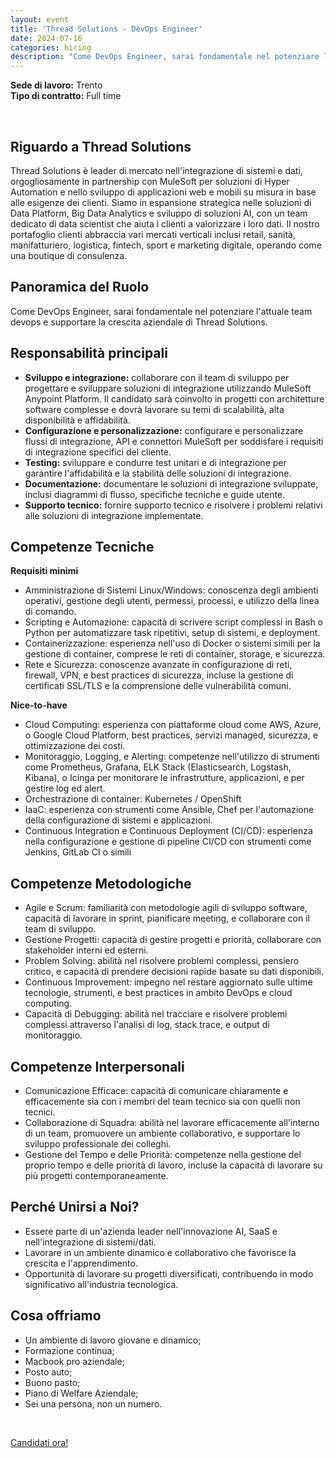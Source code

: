 ```yaml
---
layout: event
title: 'Thread Solutions - DevOps Engineer'
date: 2024-07-16
categories: hiring
description: "Come DevOps Engineer, sarai fondamentale nel potenziare l'attuale team devops e supportare la crescita aziendale di Thread Solutions."
---
```


**Sede di lavoro:** Trento<br>
**Tipo di contratto:** Full time

<br>

## Riguardo a Thread Solutions

Thread Solutions è leader di mercato nell'integrazione di sistemi e dati, orgogliosamente in partnership con MuleSoft per soluzioni di Hyper Automation e nello sviluppo di applicazioni web e mobili su misura in base alle esigenze dei clienti. Siamo in espansione strategica nelle soluzioni di Data Platform, Big Data Analytics e sviluppo di soluzioni AI, con un team dedicato di data scientist che aiuta i clienti a valorizzare i loro dati. Il nostro portafoglio clienti abbraccia vari mercati verticali inclusi retail, sanità, manifatturiero, logistica, fintech, sport e marketing digitale, operando come una boutique di consulenza.


## Panoramica del Ruolo

Come DevOps Engineer, sarai fondamentale nel potenziare l'attuale team devops e supportare la crescita aziendale di Thread Solutions.


## Responsabilità principali

* **Sviluppo e integrazione:** collaborare con il team di sviluppo per progettare e sviluppare soluzioni di integrazione utilizzando MuleSoft Anypoint Platform. Il candidato sarà coinvolto in progetti con architetture software complesse e dovrà lavorare su temi di scalabilità, alta disponibilità e affidabilità.
* **Configurazione e personalizzazione:** configurare e personalizzare flussi di integrazione, API e connettori MuleSoft per soddisfare i requisiti di integrazione specifici del cliente.
* **Testing:** sviluppare e condurre test unitari e di integrazione per garantire l'affidabilità e la stabilità delle soluzioni di integrazione.
* **Documentazione:** documentare le soluzioni di integrazione sviluppate, inclusi diagrammi di flusso, specifiche tecniche e guide utente.
* **Supporto tecnico:** fornire supporto tecnico e risolvere i problemi relativi alle soluzioni di integrazione implementate.


## Competenze Tecniche

**Requisiti minimi**
* Amministrazione di Sistemi Linux/Windows: conoscenza degli ambienti operativi, gestione degli utenti, permessi, processi, e utilizzo della linea di comando.
* Scripting e Automazione: capacità di scrivere script complessi in Bash o Python per automatizzare task ripetitivi, setup di sistemi, e deployment.
* Containerizzazione: esperienza nell'uso di Docker o sistemi simili per la gestione di container, comprese le reti di container, storage, e sicurezza.
* Rete e Sicurezza: conoscenze avanzate in configurazione di reti, firewall, VPN, e best practices di sicurezza, incluse la gestione di certificati SSL/TLS e la comprensione delle vulnerabilità comuni.

**Nice-to-have**
* Cloud Computing: esperienza con piattaforme cloud come AWS, Azure, o Google Cloud Platform, best practices, servizi managed, sicurezza, e ottimizzazione dei costi.
* Monitoraggio, Logging, e Alerting: competenze nell'utilizzo di strumenti come Prometheus, Grafana, ELK Stack (Elasticsearch, Logstash, Kibana), o Icinga per monitorare le infrastrutture, applicazioni, e per gestire log ed alert.
* Orchestrazione di container: Kubernetes / OpenShift
* IaaC: esperienza con strumenti come Ansible, Chef  per l'automazione della configurazione di sistemi e applicazioni.
* Continuous Integration e Continuous Deployment (CI/CD): esperienza nella configurazione e gestione di pipeline CI/CD con strumenti come Jenkins, GitLab CI o simili


## Competenze Metodologiche

* Agile e Scrum: familiarità con metodologie agili di sviluppo software, capacità di lavorare in sprint, pianificare meeting, e collaborare con il team di sviluppo.
* Gestione Progetti: capacità di gestire progetti e priorità, collaborare con stakeholder interni ed esterni.
* Problem Solving: abilità nel risolvere problemi complessi, pensiero critico, e capacità di prendere decisioni rapide basate su dati disponibili.
* Continuous Improvement: impegno nel restare aggiornato sulle ultime tecnologie, strumenti, e best practices in ambito DevOps e cloud computing.
* Capacità di Debugging: abilità nel tracciare e risolvere problemi complessi attraverso l'analisi di log, stack trace, e output di monitoraggio.


## Competenze Interpersonali

* Comunicazione Efficace: capacità di comunicare chiaramente e efficacemente sia con i membri del team tecnico sia con quelli non tecnici.
* Collaborazione di Squadra: abilità nel lavorare efficacemente all'interno di un team, promuovere un ambiente collaborativo, e supportare lo sviluppo professionale dei colleghi.
* Gestione del Tempo e delle Priorità: competenze nella gestione del proprio tempo e delle priorità di lavoro, incluse la capacità di lavorare su più progetti contemporaneamente.


## Perché Unirsi a Noi?

* Essere parte di un'azienda leader nell'innovazione AI, SaaS e nell'integrazione di sistemi/dati.
* Lavorare in un ambiente dinamico e collaborativo che favorisce la crescita e l'apprendimento.
* Opportunità di lavorare su progetti diversificati, contribuendo in modo significativo all'industria tecnologica.


## Cosa offriamo

* Un ambiente di lavoro giovane e dinamico;
* Formazione continua;
* Macbook pro aziendale;
* Posto auto;
* Buono pasto;
* Piano di Welfare Aziendale;
* Sei una persona, non un numero.

<br>

<a class="btn btn-primary text-white btn-lg mt-3" target="_blank" href="https://thread.solutions/posizioni-aperte/devops-engineer">Candidati ora!</a>
